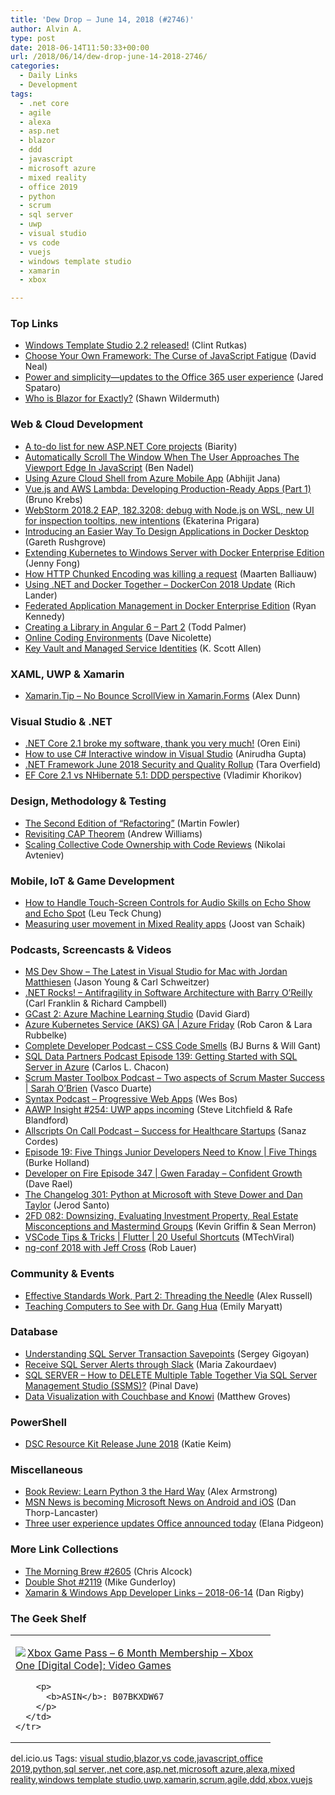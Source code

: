 ```yaml
---
title: 'Dew Drop – June 14, 2018 (#2746)'
author: Alvin A.
type: post
date: 2018-06-14T11:50:33+00:00
url: /2018/06/14/dew-drop-june-14-2018-2746/
categories:
  - Daily Links
  - Development
tags:
  - .net core
  - agile
  - alexa
  - asp.net
  - blazor
  - ddd
  - javascript
  - microsoft azure
  - mixed reality
  - office 2019
  - python
  - scrum
  - sql server
  - uwp
  - visual studio
  - vs code
  - vuejs
  - windows template studio
  - xamarin
  - xbox

---
```

### <a name="top"></a>Top Links

  * <a href="https://blogs.windows.com/buildingapps/2018/06/13/windows-template-studio-2-2-released/?WT.mc_id=DX_MVP4025064" target="_blank">Windows Template Studio 2.2 released!</a> (Clint Rutkas)
  * <a href="https://medium.com/@reverentgeek/choose-your-own-framework-the-curse-of-javascript-fatigue-846562be5d17?source=rss-b3f236ab1a75------2" target="_blank">Choose Your Own Framework: The Curse of JavaScript Fatigue</a> (David Neal)
  * <a href="https://officeblogs.wpengine.com/en-us/2018/06/13/power-and-simplicity-updates-to-the-office-365-user-experience/" target="_blank">Power and simplicity—updates to the Office 365 user experience</a> (Jared Spataro)
  * <a href="https://wildermuth.com/2018/06/13/Who-is-Blazor-for-Exactly" target="_blank">Who is Blazor for Exactly?</a> (Shawn Wildermuth)



### <a name="web"></a>Web & Cloud Development

  * <a href="https://biarity.gitlab.io/2018/02/08/asp-net-core-todo/" target="_blank">A to-do list for new ASP.NET Core projects</a> (Biarity)
  * <a href="https://www.bennadel.com/blog/3460-automatically-scroll-the-window-when-the-user-approaches-the-viewport-edge-in-javascript.htm" target="_blank">Automatically Scroll The Window When The User Approaches The Viewport Edge In JavaScript</a> (Ben Nadel)
  * <a href="https://dailydotnettips.com/azure-cloud-shell-from-azure-mobile-app/" target="_blank">Using Azure Cloud Shell from Azure Mobile App</a> (Abhijit Jana)
  * <a href="https://auth0.com/blog/vue-js-and-lambda-developing-production-ready-apps-part-1/" target="_blank">Vue.js and AWS Lambda: Developing Production-Ready Apps (Part 1)</a> (Bruno Krebs)
  * <a href="https://blog.jetbrains.com/webstorm/2018/06/webstorm-2018-2-eap-182-3208/" target="_blank">WebStorm 2018.2 EAP, 182.3208: debug with Node.js on WSL, new UI for inspection tooltips, new intentions</a> (Ekaterina Prigara)
  * <a href="https://blog.docker.com/2018/06/design-applications-in-docker-desktop/" target="_blank">Introducing an Easier Way To Design Applications in Docker Desktop</a> (Gareth Rushgrove)
  * <a href="https://blog.docker.com/2018/06/kubernetes-on-windows-server-with-docker-ee/" target="_blank">Extending Kubernetes to Windows Server with Docker Enterprise Edition</a> (Jenny Fong)
  * <a href="https://blog.maartenballiauw.be/post/2018/06/14/how-http-chunked-encoding-was-killing-a-request.html" target="_blank">How HTTP Chunked Encoding was killing a request</a> (Maarten Balliauw)
  * <a href="https://blogs.msdn.microsoft.com/dotnet/2018/06/13/using-net-and-docker-together-dockercon-2018-update/" target="_blank">Using .NET and Docker Together – DockerCon 2018 Update</a> (Rich Lander)
  * <a href="https://blog.docker.com/2018/06/federated-application-management-in-docker-ee/" target="_blank">Federated Application Management in Docker Enterprise Edition</a> (Ryan Kennedy)
  * <a href="https://blog.angularindepth.com/creating-a-library-in-angular-6-part-2-6e2bc1e14121?source=rss----e5ed704095b---4" target="_blank">Creating a Library in Angular 6 &#8211; Part 2</a> (Todd Palmer)
  * <a href="http://feedproxy.google.com/~r/LeadingAgile/~3/4QwUTqSO5M4/" target="_blank">Online Coding Environments</a> (Dave Nicolette)
  * <a href="http://odetocode.com/blogs/scott/archive/2018/06/13/key-vault-and-managed-service-identities.aspx" target="_blank">Key Vault and Managed Service Identities</a> (K. Scott Allen)



### <a name="silverlight"></a>XAML, UWP & Xamarin

  * <a href="https://alexdunn.org/2018/06/13/xamarin-tip-no-bounce-scrollview-in-xamarin-forms/" target="_blank">Xamarin.Tip – No Bounce ScrollView in Xamarin.Forms</a> (Alex Dunn)



### <a name="dotnet"></a>Visual Studio & .NET

  * <a href="http://feedproxy.google.com/~r/AyendeRahien/~3/6uN78xZMaI0/net-core-2-1-broke-my-software-thank-you-very-much" target="_blank">.NET Core 2.1 broke my software, thank you very much!</a> (Oren Eini)
  * <a href="http://feedproxy.google.com/~r/geekswithblogs/~3/dOPOEIaA5zM/how-to-use-c-interactive-window-in-visual-studio.aspx" target="_blank">How to use C# Interactive window in Visual Studio</a> (Anirudha Gupta)
  * <a href="https://blogs.msdn.microsoft.com/dotnet/2018/06/13/net-framework-june-2018-security-and-quality-rollup/" target="_blank">.NET Framework June 2018 Security and Quality Rollup</a> (Tara Overfield)
  * <a href="https://enterprisecraftsmanship.com/2018/06/13/ef-core-vs-nhibernate-ddd-perspective/" target="_blank">EF Core 2.1 vs NHibernate 5.1: DDD perspective</a> (Vladimir Khorikov)



### <a name="design"></a>Design, Methodology & Testing

  * <a href="https://martinfowler.com/articles/refactoring-2nd-ed.html#new-cover" target="_blank">The Second Edition of &#8220;Refactoring&#8221;</a> (Martin Fowler)
  * <a href="http://feedproxy.google.com/~r/aw/thinkprogramming/~3/Hl4Y10UfNHU/" target="_blank">Revisiting CAP Theorem</a> (Andrew Williams)
  * <a href="https://engineering.linkedin.com/blog/2018/06/scaling-collective-code-ownership-with-code-reviews" target="_blank">Scaling Collective Code Ownership with Code Reviews</a> (Nikolai Avteniev)



### <a name="mobile"></a>Mobile, IoT & Game Development

  * <a href="https://developer.amazon.com/blogs/alexa/post/62a7cb0c-01b0-4393-888a-7156e8717f3e/how-to-handle-touch-screen-controls-for-audio-skills-on-echo-show-and-echo-spot" target="_blank">How to Handle Touch-Screen Controls for Audio Skills on Echo Show and Echo Spot</a> (Leu Teck Chung)
  * <a href="http://feedproxy.google.com/~r/blogspot/dotnetbyexample/~3/t52qnH362Jc/measuring-user-movement-in-mixed.html" target="_blank">Measuring user movement in Mixed Reality apps</a> (Joost van Schaik)



### <a name="podcasts"></a>Podcasts, Screencasts & Videos

  * <a href="http://msdevshow.com/2018/06/visual-studio-for-mac-with-jordan-matthiesen/" target="_blank">MS Dev Show &#8211; The Latest in Visual Studio for Mac with Jordan Matthiesen</a> (Jason Young & Carl Schweitzer)
  * <a href="http://www.dotnetrocks.com/default.aspx?ShowNum=1554" target="_blank">.NET Rocks! &#8211; Antifragility in Software Architecture with Barry O&#8217;Reilly</a> (Carl Franklin & Richard Campbell)
  * <a href="http://DavidGiard.com/2018/06/14/GCast2AzureMachineLearningStudio.aspx" target="_blank">GCast 2: Azure Machine Learning Studio</a> (David Giard)
  * <a href="https://channel9.msdn.com/Shows/Azure-Friday/Azure-Kubernetes-Service-AKS-GA?WT.mc_id=DX_MVP4025064" target="_blank">Azure Kubernetes Service (AKS) GA | Azure Friday</a> (Rob Caron & Lara Rubbelke)
  * <a href="https://completedeveloperpodcast.com/episode-148/?utm_source=rss&utm_medium=rss&utm_campaign=episode-148" target="_blank">Complete Developer Podcast &#8211; CSS Code Smells</a> (BJ Burns & Will Gant)
  * <a href="http://sqldatapartners.com/2018/06/13/episode-139-getting-started-with-sql-server-in-azure/" target="_blank">SQL Data Partners Podcast Episode 139: Getting Started with SQL Server in Azure</a> (Carlos L. Chacon)
  * <a href="http://scrummastertoolbox.libsyn.com/two-aspects-of-scrum-master-success-sarah-obrien" target="_blank">Scrum Master Toolbox Podcast &#8211; Two aspects of Scrum Master Success | Sarah O’Brien</a> (Vasco Duarte)
  * <a href="https://traffic.libsyn.com/secure/syntax/Syntax050.mp3" target="_blank">Syntax Podcast &#8211; Progressive Web Apps</a> (Wes Bos)
  * <a href="http://allaboutwindowsphone.com/media/item/23012_AAWP_Insight_254_UWP_apps_inco.php" target="_blank">AAWP Insight #254: UWP apps incoming</a> (Steve Litchfield & Rafe Blandford)
  * <a href="http://podcast.allscripts.com/e/success-for-healthcare-startups/" target="_blank">Allscripts On Call Podcast &#8211; Success for Healthcare Startups</a> (Sanaz Cordes)
  * <a href="https://channel9.msdn.com/Shows/5-Things/Episode-19-Five-Things-Junior-Developers-Need-to-Know?WT.mc_id=DX_MVP4025064" target="_blank">Episode 19: Five Things Junior Developers Need to Know | Five Things</a> (Burke Holland)
  * <a href="http://developeronfire.com/podcast/episode-347-gwen-faraday-confident-growth" target="_blank">Developer on Fire Episode 347 | Gwen Faraday &#8211; Confident Growth</a> (Dave Rael)
  * <a href="https://changelog.com/podcast/301" target="_blank">The Changelog 301: Python at Microsoft with Steve Dower and Dan Taylor</a> (Jerod Santo)
  * <a href="https://2frugaldudes.com/2fd-082-downsizing-evaluating-investment-property-real-estate-misconceptions-and-mastermind-groups/" target="_blank">2FD 082: Downsizing, Evaluating Investment Property, Real Estate Misconceptions and Mastermind Groups</a> (Kevin Griffin & Sean Merron)
  * <a href="http://www.youtube.com/watch?v=sCb44rmNMfM" target="_blank">VSCode Tips & Tricks | Flutter | 20 Useful Shortcuts</a> (MTechViral)
  * <a href="https://www.nativescript.org/blog/ng-conf-2018-with-jeff-cross" target="_blank">ng-conf 2018 with Jeff Cross</a> (Rob Lauer)



### <a name="events"></a>Community & Events

  * <a href="https://infrequently.org/2018/06/effective-standards-work-part-2-threading-the-needle/" target="_blank">Effective Standards Work, Part 2: Threading the Needle</a> (Alex Russell)
  * <a href="https://www.microsoft.com/en-us/research/blog/teaching-computers-to-see-with-dr-gang-hua/" target="_blank">Teaching Computers to See with Dr. Gang Hua</a> (Emily Maryatt)



### <a name="sql"></a>Database

  * <a href="http://feedproxy.google.com/~r/MSSQLTips-LatestSqlServerTips/~3/o8YEmY4e53c/tip.asp" target="_blank">Understanding SQL Server Transaction Savepoints</a> (Sergey Gigoyan)
  * <a href="http://feedproxy.google.com/~r/MSSQLTips-LatestSqlServerTips/~3/TffN7qekDxo/tip.asp" target="_blank">Receive SQL Server Alerts through Slack</a> (Maria Zakourdaev)
  * <a href="https://blog.sqlauthority.com/2018/06/14/sql-server-how-to-delete-multiple-table-together-via-sql-server-management-studio-ssms/" target="_blank">SQL SERVER – How to DELETE Multiple Table Together Via SQL Server Management Studio (SSMS)?</a> (Pinal Dave)
  * <a href="https://blog.couchbase.com/data-visualization-couchbase-knowi/" target="_blank">Data Visualization with Couchbase and Knowi</a> (Matthew Groves)



### <a name="ps"></a>PowerShell

  * <a href="https://blogs.msdn.microsoft.com/powershell/2018/06/13/dsc-resource-kit-release-june-2018/" target="_blank">DSC Resource Kit Release June 2018</a> (Katie Keim)



### <a name="misc"></a>Miscellaneous

  * <a href="http://www.i-programmer.info/bookreviews/62-python/11890-learn-python-3-the-hard-way.html" target="_blank">Book Review: Learn Python 3 the Hard Way</a> (Alex Armstrong)
  * <a href="http://feedproxy.google.com/~r/wmexperts/~3/13fOdj1ikII/msn-news-becoming-microsoft-news-android-and-ios" target="_blank">MSN News is becoming Microsoft News on Android and iOS</a> (Dan Thorp-Lancaster)
  * <a href="http://blogs.windows.com/windowsexperience/2018/06/13/three-user-experience-updates-office-announced-today/?WT.mc_id=DX_MVP4025064" target="_blank">Three user experience updates Office announced today</a> (Elana Pidgeon)



### <a name="links"></a>More Link Collections

  * <a href="http://feedproxy.google.com/~r/ReflectivePerspective/~3/Xd06c5EcD6Y/" target="_blank">The Morning Brew #2605</a> (Chris Alcock)
  * <a href="https://afreshcup.com/home/2018/06/14/double-shot-2119.html" target="_blank">Double Shot #2119</a> (Mike Gunderloy)
  * <a href="https://links.danrigby.com/2018/06/app-developer-links-2018-06-14/" target="_blank">Xamarin & Windows App Developer Links &#8211; 2018-06-14</a> (Dan Rigby)



### <a name="shelf"></a>The Geek Shelf

<div class="wlWriterEditableSmartContent" id="scid:7dc1bd33-94bd-46fd-a20b-0131235bcd47:f0ad2a7e-3f75-4f8c-a90d-ffb8eeee3909" style="margin: 0px; padding: 0px; float: none; display: inline;">
  <table cellspacing="0" cellpadding="2" width="400" border="0" unselectable="on">
    <tr>
      <td valign="top" width="400">
        <p>
          <a title="Xbox Game Pass - 6 Month Membership - Xbox One [Digital Code]: Video Games" href="https://www.amazon.com/exec/obidos/ASIN/B07BKXDW67/amavin-20"><img data-recalc-dims="1" decoding="async" src="https://i0.wp.com/images-na.ssl-images-amazon.com/images/I/41liGm10KSL._AC_US218_.jpg?w=660&#038;ssl=1" border="0" align="left" style="float:left" />Xbox Game Pass &#8211; 6 Month Membership &#8211; Xbox One [Digital Code]: Video Games</a>
        </p>
        
        <p>
          <b>ASIN</b>: B07BKXDW67
        </p>
      </td>
    </tr>
  </table>
</div>



<div class="wlWriterEditableSmartContent" id="scid:77ECF5F8-D252-44F5-B4EB-D463C5396A79:40e77330-359c-475b-8f79-294e1e5286b8" style="margin: 0px; padding: 0px; float: none; display: inline;">
  del.icio.us Tags: <a href="http://del.icio.us/popular/visual+studio" rel="tag">visual studio</a>,<a href="http://del.icio.us/popular/blazor" rel="tag">blazor</a>,<a href="http://del.icio.us/popular/vs+code" rel="tag">vs code</a>,<a href="http://del.icio.us/popular/javascript" rel="tag">javascript</a>,<a href="http://del.icio.us/popular/office+2019" rel="tag">office 2019</a>,<a href="http://del.icio.us/popular/python" rel="tag">python</a>,<a href="http://del.icio.us/popular/sql+server" rel="tag">sql server</a>,<a href="http://del.icio.us/popular/.net+core" rel="tag">.net core</a>,<a href="http://del.icio.us/popular/asp.net" rel="tag">asp.net</a>,<a href="http://del.icio.us/popular/microsoft+azure" rel="tag">microsoft azure</a>,<a href="http://del.icio.us/popular/alexa" rel="tag">alexa</a>,<a href="http://del.icio.us/popular/mixed+reality" rel="tag">mixed reality</a>,<a href="http://del.icio.us/popular/windows+template+studio" rel="tag">windows template studio</a>,<a href="http://del.icio.us/popular/uwp" rel="tag">uwp</a>,<a href="http://del.icio.us/popular/xamarin" rel="tag">xamarin</a>,<a href="http://del.icio.us/popular/scrum" rel="tag">scrum</a>,<a href="http://del.icio.us/popular/agile" rel="tag">agile</a>,<a href="http://del.icio.us/popular/ddd" rel="tag">ddd</a>,<a href="http://del.icio.us/popular/xbox" rel="tag">xbox</a>,<a href="http://del.icio.us/popular/vuejs" rel="tag">vuejs</a>
</div>